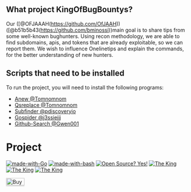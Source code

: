## What project KingOfBugBountys?

Our ([@OFJAAAH(https://github.com/OfJAAH)) ([@b51b5b43(https://github.com/bminossi))main goal is to share tips from some well-known bughunters. Using recon methodology, we are able to find subdomains, apis, and tokens that are already exploitable, so we can report them. We wish to influence Onelinetips and explain the commands, for the better understanding of new hunters.

## Scripts that need to be installed

To run the project, you will need to install the following programs:

- [Anew @Tomnomnom](https://github.com/tomnomnom/anew)
- [Qsreplace @Tomnomnom](https://github.com/tomnomnom/qsreplace)
- [Subfinder @pdiscoveryio](https://github.com/projectdiscovery/subfinder)
- [Gospider @j3ssiejjj](https://github.com/jaeles-project/gospider)
- [Github-Search @Gwen001 ](https://github.com/gwen001/github-search)


# Project

[![made-with-Go](https://img.shields.io/badge/Made%20with-Go-1f425f.svg)](http://golang.org)
[![made-with-bash](https://img.shields.io/badge/Made%20with-Bash-1f425f.svg)](https://www.gnu.org/software/bash/)
[![Open Source? Yes!](https://badgen.net/badge/Open%20Source%20%3F/Yes%21/blue?icon=github)](https://github.com/Naereen/badges/)
[![The King](https://aleen42.github.io/badges/src/twitter.svg)](https://twitter.com/ofjaaah)
[![The King](https://aleen42.github.io/badges/src/twitter.svg)](https://twitter.com/b51b5b43)
[![The King](https://aleen42.github.io/badges/src/twitter.svg)](https://twitter.com/b51b5b43)




<a href="https://www.buymeacoffee.com/OFJAAAH" target="_blank"><img src="https://www.buymeacoffee.com/assets/img/custom_images/orange_img.png" alt="Buy Me A Coffee" style="height: 20px !important;width: 50px !important;box-shadow: 0px 3px 2px 0px rgba(190, 190, 190, 0.5) !important;-webkit-box-shadow: 0px 3px 2px 0px rgba(190, 190, 190, 0.5) !important;" ></a>



